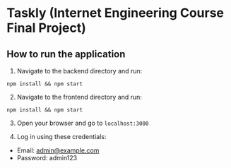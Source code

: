 # Taskly (Internet Engineering Course Final Project)

## How to run the application

1. Navigate to the backend directory and run:
```
npm install && npm start
```

2. Navigate to the frontend directory and run:
```
npm install && npm start
```

3. Open your browser and go to `localhost:3000`

4. Log in using these credentials:
- Email: admin@example.com
- Password: admin123